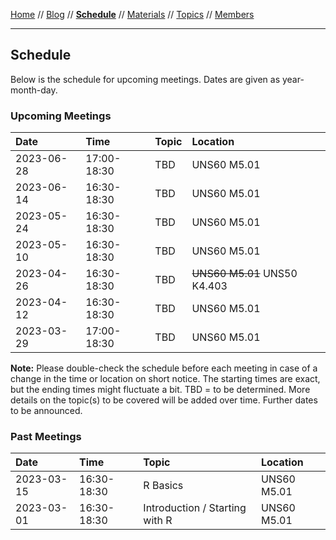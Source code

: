 [Home](README.md) // [Blog](blog.md) // **[Schedule](schedule.md)** // [Materials](/materials/materials.md) // [Topics](topics.md) // [Members](members.md)

---

## Schedule

Below is the schedule for upcoming meetings. Dates are given as year-month-day.

### Upcoming Meetings

Date | Time | Topic | Location
:--- | :--- | :---- | :-------
2023-06-28 | 17:00-18:30 | TBD | UNS60 M5.01
2023-06-14 | 16:30-18:30 | TBD | UNS60 M5.01
2023-05-24 | 16:30-18:30 | TBD | UNS60 M5.01
2023-05-10 | 16:30-18:30 | TBD | UNS60 M5.01
2023-04-26 | 16:30-18:30 | TBD | ~~UNS60 M5.01~~ UNS50 K4.403
2023-04-12 | 16:30-18:30 | TBD | UNS60 M5.01
2023-03-29 | 17:00-18:30 | TBD | UNS60 M5.01

**Note:** Please double-check the schedule before each meeting in case of a change in the time or location on short notice. The starting times are exact, but the ending times might fluctuate a bit. TBD = to be determined. More details on the topic(s) to be covered will be added over time. Further dates to be announced.

### Past Meetings

Date | Time | Topic | Location
:--- | :--- | :---- | :-------
2023-03-15 | 16:30-18:30 | R Basics | UNS60 M5.01
2023-03-01 | 16:30-18:30 | Introduction / Starting with R | UNS60 M5.01
